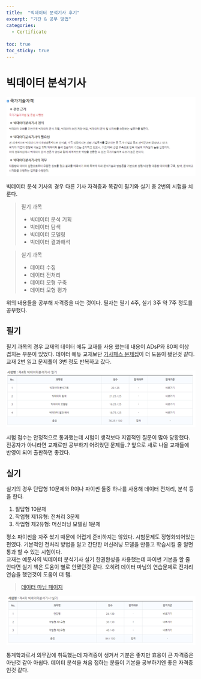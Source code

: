 ```yaml
---
title:  "빅데이터 분석기사 후기"
excerpt: "기간 & 공부 방법"
categories:
  - Certificate

toc: true
toc_sticky: true
---
```


# 빅데이터 분석기사

<img src="/assets/images/blog/bigdata_1.png"> 

빅데이터 분석 기사의 경우 다른 기사 자격증과 똑같이 필기와 실기 총 2번의 시험을 치룬다.  


> 필기 과목  
> - 빅데이터 분석 기획
> - 빅테이터 탐색
> - 빅데이터 모델링
> - 빅데이터 결과해석

> 실기 과목
> - 데이터 수집
> - 데이터 전처리
> - 데이터 모형 구축
> - 데이터 모형 평가

위의 내용들을 공부해 자격증을 따는 것이다. 
필자는 필기 4주, 실기 3주 약 7주 정도를 공부했다.  

## 필기

필기 과목의 경우 교재의 데이터 에듀 교재를 사용 했는데 내용이 ADsP와 80퍼 이상 겹치는 부분이 있었다. 데이터 에듀 교재보단 [기사패스 문제집](http://www.kyobobook.co.kr/product/detailViewKor.laf?ejkGb=KOR&mallGb=KOR&barcode=9791191388121&orderClick=LBP&Kc=)이 더 도움이 됐던것 같다.  
교재 2번 읽고 문제풀이 3번 정도 반복하고 갔다. 

<img src="/assets/images/blog/bigdata_2.png"> 

시험 점수는 안정적으로 통과했는데 시험이 생각보다 지엽적인 질문이 많아 당황했다. 전공자가 아니라면 교재로만 공부하기 어려웠던 문제들..? 앞으로 새로 나올 교재들에 반영이 되어 출판하면 좋겠다.


## 실기
실기의 경우 단답형 10문제와 R이나 파이썬 둘중 하나를 사용해 데이터 전처리, 분석 등을 한다.
1. 필답형 10문제
2. 작업형 제1유형: 전처리 3문제
3. 작업형 제2유형: 머신러닝 모델링 1문제

평소 파이썬을 자주 썼기 때문에 어렵게 준비하지는 않았다. 시험문제도 정형화되어있는 편였다. 기본적인 전처리 방법을 알고 간단한 머신러닝 모델을 만들고 학습시킬 줄 알면 통과 할 수 있는 시험이다.  
교재는 예문사의 빅데이터 분석기사 실기 한권완성을 사용했는데 파이썬 기본을 할 줄 안다면 실기 책은 도움이 별로 안됐던것 같다. 오히려 데이터 마님의 연습문제로 전처리 연습을 했던것이 도움이 더 됌.

> [데이터 마님 페이지](https://www.datamanim.com/intro.html)

<img src="/assets/images/blog/bigdata_3.png"> 

통계학과로서 의무감에 취득했는데 자격증이 생겨서 기분은 좋지만 효용이 큰 자격증은 아닌것 같아 아쉽다. 데이터 분석을 처음 접하는 분들이 기본을 공부하기엔 좋은 자격증인것 같다.